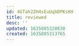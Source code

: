 ```yaml
---
id: 4GTah2ZH4sEuUqhDPKsKH
title: reviewed
desc: ''
updated: 1635805320830
created: 1635805313765
---
```





